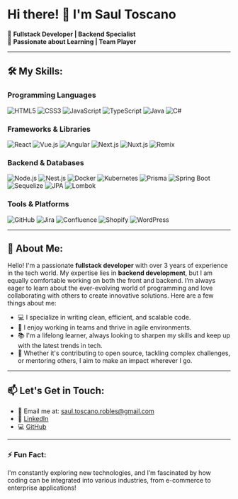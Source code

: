 # Hi there! 👋 I'm Saul Toscano

🎯 **Fullstack Developer | Backend Specialist**  
🌱 **Passionate about Learning | Team Player**

---

## 🛠 My Skills:

### **Programming Languages**
![HTML5](https://img.shields.io/badge/-HTML5-E34F26?style=flat-square&logo=html5&logoColor=white)
![CSS3](https://img.shields.io/badge/-CSS3-1572B6?style=flat-square&logo=css3)
![JavaScript](https://img.shields.io/badge/-JavaScript-F7DF1E?style=flat-square&logo=javascript&logoColor=black)
![TypeScript](https://img.shields.io/badge/-TypeScript-007ACC?style=flat-square&logo=typescript&logoColor=white)
![Java](https://img.shields.io/badge/-Java-007396?style=flat-square&logo=java&logoColor=white)
![C#](https://img.shields.io/badge/-CSharp-239120?style=flat-square&logo=csharp)

### **Frameworks & Libraries**
![React](https://img.shields.io/badge/-React-61DAFB?style=flat-square&logo=react&logoColor=black)
![Vue.js](https://img.shields.io/badge/-Vue-4FC08D?style=flat-square&logo=vue.js&logoColor=white)
![Angular](https://img.shields.io/badge/-Angular-DD0031?style=flat-square&logo=angular)
![Next.js](https://img.shields.io/badge/-Next.js-000000?style=flat-square&logo=next.js&logoColor=white)
![Nuxt.js](https://img.shields.io/badge/-Nuxt.js-00C58E?style=flat-square&logo=nuxt.js&logoColor=white)
![Remix](https://img.shields.io/badge/-Remix-121212?style=flat-square&logo=remix&logoColor=white)

### **Backend & Databases**
![Node.js](https://img.shields.io/badge/-Node.js-339933?style=flat-square&logo=nodedotjs&logoColor=white)
![Nest.js](https://img.shields.io/badge/-Nest.js-E0234E?style=flat-square&logo=nestjs)
![Docker](https://img.shields.io/badge/-Docker-2496ED?style=flat-square&logo=docker&logoColor=white)
![Kubernetes](https://img.shields.io/badge/-Kubernetes-326CE5?style=flat-square&logo=kubernetes&logoColor=white)
![Prisma](https://img.shields.io/badge/-Prisma-2D3748?style=flat-square&logo=prisma)
![Spring Boot](https://img.shields.io/badge/-Spring_Boot-6DB33F?style=flat-square&logo=spring&logoColor=white)
![Sequelize](https://img.shields.io/badge/-Sequelize-52B0E7?style=flat-square&logo=sequelize&logoColor=white)
![JPA](https://img.shields.io/badge/-JPA-000000?style=flat-square&logo=hibernate)
![Lombok](https://img.shields.io/badge/-Lombok-FF0000?style=flat-square&logo=lombok&logoColor=white)

### **Tools & Platforms**
![GitHub](https://img.shields.io/badge/-GitHub-181717?style=flat-square&logo=github)
![Jira](https://img.shields.io/badge/-Jira-0052CC?style=flat-square&logo=jira)
![Confluence](https://img.shields.io/badge/-Confluence-172B4D?style=flat-square&logo=confluence)
![Shopify](https://img.shields.io/badge/-Shopify-8DB543?style=flat-square&logo=shopify&logoColor=white)
![WordPress](https://img.shields.io/badge/-WordPress-21759B?style=flat-square&logo=wordpress&logoColor=white)

---

## 📖 About Me:

Hello! I'm a passionate **fullstack developer** with over 3 years of experience in the tech world. My expertise lies in **backend development**, but I am equally comfortable working on both the front and backend. I’m always eager to learn about the ever-evolving world of programming and love collaborating with others to create innovative solutions. Here are a few things about me:

- 💻 I specialize in writing clean, efficient, and scalable code.
- 🚀 I enjoy working in teams and thrive in agile environments.
- 📚 I'm a lifelong learner, always looking to sharpen my skills and keep up with the latest trends in tech.
- 🌟 Whether it's contributing to open source, tackling complex challenges, or mentoring others, I aim to make an impact wherever I go.

---

## 📫 Let's Get in Touch:

- 📧 Email me at: [saul.toscano.robles@gmail.com](mailto:saul.toscano.robles@gmail.com)
- 💼 [LinkedIn](https://linkedin.com/in/saul-toscano-110045232)  
- 💻 [GitHub](https://github.com/SaulToscano)

---

### ⚡ Fun Fact:
I'm constantly exploring new technologies, and I’m fascinated by how coding can be integrated into various industries, from e-commerce to enterprise applications!
